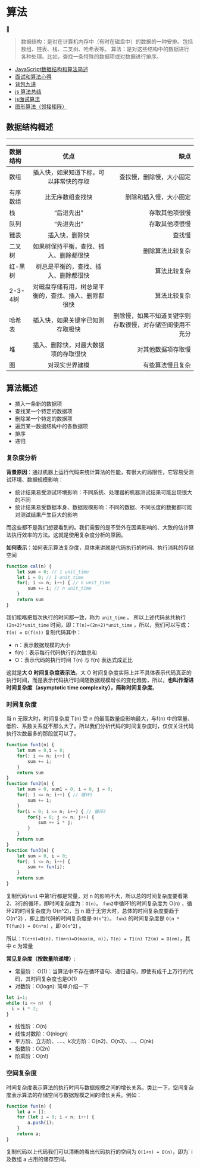 # 算法

:art:

>数据结构：是对在计算机内存中（有时在磁盘中）的数据的一种安排。包括数组、链表、栈、二叉树、哈希表等。
>算法：是对这些结构中的数据进行各种处理。比如，查找一条特殊的数据项或对数据进行排序。

- [JavaScript数据结构和算法简述](http://www.alloyteam.com/2015/06/javascript-shu-ju-jie-gou-he-suan-fa-jian-shu-qian-yan/)
- [面试和算法心得](https://wizardforcel.gitbooks.io/the-art-of-programming-by-july/content/)
- [背包九讲](https://lei-hdl.gitbooks.io/bag_problem_in_nine/content/)
- [js 算法总结](https://github.com/LukeLin/js-stl)
- [js面试算法](http://mp.weixin.qq.com/s/5h_t5JAuIfLypsuj3SkvjA)
- [图形算法（邻接矩阵）](https://juejin.im/post/5de7c053518825125d1497e2?utm_source=gold_browser_extension)

## 数据结构概述

----------

| 数据结构 | 优点 | 缺点 |
| :--- | :----: | ----: |
| 数组 | 插入快，如果知道下标，可以非常快的存取 | 查找慢，删除慢，大小固定 |
| 有序数组 | 比无序数组查找快 | 删除和插入慢，大小固定 |
| 栈 | “后进先出” | 存取其他项很慢 |
| 队列   | “先进先出” | 存取其他项很慢 |
| 链表 | 插入快，删除快 | 查找慢 |
| 二叉树 | 如果树保持平衡，查找、插入、删除都很快 | 删除算法比较复杂 |
| 红-黑树 | 树总是平衡的，查找、插入、删除都很快 | 算法比较复杂 |
| 2-3-4树 | 对磁盘存储有用，树总是平衡的，查找、插入、删除都很快 | 算法比较复杂 |
| 哈希表 | 插入快，如果关键字已知则存取极快 | 删除慢，如果不知道关键字则存取很慢，对存储空间使用不充分 |
| 堆 | 插入、删除快，对最大数据项的存取很快 | 对其他数据项存取慢 |
| 图 | 对现实世界建模 | 有些算法慢且复杂 |

## 算法概述

- 插入一条新的数据项
- 查找某一个特定的数据项
- 删除某一个特定的数据项
- 遍历某一数据结构中的各数据项
- 排序
- 递归

### 复杂度分析

**背景原因**：通过机器上运行代码来统计算法的性能，有很大的局限性，它容易受测试环境、数据规模影响：

- 统计结果易受测试环境影响：不同系统、处理器的机器测试结果可能出现很大的不同
- 统计结果易受数据本身、数据规模影响：不同的数据、不同长度的数据都可能对测试结果产生巨大的影响

而这些都不是我们想要看到的。我们需要的是不受外在因素影响的、大致的估计算法执行效率的方法。这就是使用复杂度分析的原因。

**如何表示**：如何表示算法复杂度，具体来讲就是代码执行的时间、执行消耗的存储空间

```js
function cal(n) {
    let sum = 0; // 1 unit_time
    let i = 0; // 1 unit_time
    for(; i <= n; i++) { // n unit_time
        sum += i; // n unit_time
    }
    return sum
}

```

我们粗咯把每次执行的时间都一致，称为 `unit_time` 。
所以上述代码总共执行 `(2n+2)*unit_time` 时间，即：`T(n)=(2n+2)*unit_time` ，所以，我们可以写成：
`T(n) = O(f(n))`
复制代码其中：

- n：表示数据规模的大小
- f(n)：表示每行代码执行的次数总和
- O：表示代码的执行时间 T(n) 与 f(n) 表达式成正比

这就是**大 O 时间复杂度表示法**。大 O 时间复杂度实际上并不具体表示代码真正的执行时间，而是表示代码执行时间随数据规模增长的变化趋势，所以，**也叫作渐进时间复杂度（asymptotic time complexity），简称时间复杂度**。

### 时间复杂度

当 n 无限大时，时间复杂度 T(n) 受 n 的最高数量级影响最大，与f(n) 中的常量、低阶、系数关系就不那么大了。所以我们分析代码的时间复杂度时，仅仅关注代码执行次数最多的那段就可以了。

```js
function fun1(n) {
    let sum = 0,i = 0;
    for(; i <= n; i++) {
        sum += i;
    }
    return sum
}
function fun2(n) {
    let sum = 0, sum1 = 0, i = 0, j = 0;
    for(; i <= n; i++) { // 循环1
        sum += i;
    }
    for(i = 0; i <= n; i++) { // 循环2
        for(j = 0; j <= n; j++) {
            sum += i * j;
        }
    }
    return sum
}
function fun3(n) {
    let sum = 0, i = 0;
    for(; i <= n; i++) {
        sum += fun(i);
    }
    return sum
}
```

复制代码`fun1` 中第1行都是常量，对 n 的影响不大，所以总的时间复杂度要看第2、3行的循环，即时间复杂度为：`O(n)`。
`fun2`中循环1的时间复杂度为 O(n) ，循环2的时间复杂度为 O(n^2)，当 n 趋于无穷大时，总体的时间复杂度要趋于 O(n^2) ，即上面代码的时间复杂度是 `O(n^2)`。
`fun3` 的时间复杂度是 `O(n * T(fun)) = O(n*n)` ，即 `O(n^2`) 。

所以：`T(c+n)=O(n)，T(m+n)=O(max(m, n))，T(n) = T1(n) T2(m) = O(nm)`，其中 c 为常量

**常见复杂度（按数量阶递增）**:

- 常量阶： O(1)：当算法中不存在循环语句、递归语句，即使有成千上万行的代码，其时间复杂度也是Ο(1)
- 对数阶：O(logn): 简单介绍一下

```js
let i=1;
while (i <= n)  {
  i = i * 2;
}
```

- 线性阶：O(n)
- 线性对数阶：O(nlogn)
- 平方阶、立方阶、….、k次方阶：O(n2)、O(n3)、…、O(nk)
- 指数阶：O(2n)
- 阶乘阶：O(n!)

### 空间复杂度

时间复杂度表示算法的执行时间与数据规模之间的增长关系。类比一下，空间复杂度表示算法的存储空间与数据规模之间的增长关系。例如：

```js
function fun(n) {
    let a = [];
    for (let i = 0; i < n; i++) {
        a.push(i);
    }
    return a;
}
```

复制代码以上代码我们可以清晰的看出代码执行的空间为 `O(1+n) = O(n)`，即为` i 及数组 a 占用的储存空间。
